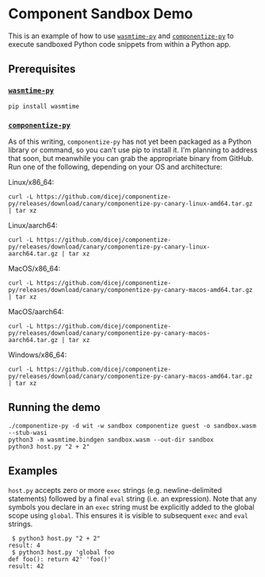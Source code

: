# Component Sandbox Demo

This is an example of how to use
[`wasmtime-py`](https://github.com/bytecodealliance/wasmtime-py) and
[`componentize-py`](https://github.com/dicej/componentize-py) to execute
sandboxed Python code snippets from within a Python app.

## Prerequisites

### [`wasmtime-py`](https://github.com/bytecodealliance/wasmtime-py)

```
pip install wasmtime
```

### [`componentize-py`](https://github.com/dicej/componentize-py)

As of this writing, `componentize-py` has not yet been packaged as a Python
library or command, so you can't use pip to install it.  I'm planning to address
that soon, but meanwhile you can grab the appropriate binary from GitHub.  Run
one of the following, depending on your OS and architecture:

Linux/x86_64:
```
curl -L https://github.com/dicej/componentize-py/releases/download/canary/componentize-py-canary-linux-amd64.tar.gz | tar xz
```
Linux/aarch64:
```
curl -L https://github.com/dicej/componentize-py/releases/download/canary/componentize-py-canary-linux-aarch64.tar.gz | tar xz
```
MacOS/x86_64:
```
curl -L https://github.com/dicej/componentize-py/releases/download/canary/componentize-py-canary-macos-amd64.tar.gz | tar xz
```
MacOS/aarch64:
```
curl -L https://github.com/dicej/componentize-py/releases/download/canary/componentize-py-canary-macos-aarch64.tar.gz | tar xz
```
Windows/x86_64:
```
curl -L https://github.com/dicej/componentize-py/releases/download/canary/componentize-py-canary-macos-amd64.tar.gz | tar xz
```

## Running the demo

```
./componentize-py -d wit -w sandbox componentize guest -o sandbox.wasm --stub-wasi
python3 -m wasmtime.bindgen sandbox.wasm --out-dir sandbox
python3 host.py "2 + 2"
```

## Examples

`host.py` accepts zero or more `exec` strings (e.g. newline-delimited
statements) followed by a final `eval` string (i.e. an expression).  Note that
any symbols you declare in an `exec` string must be explicitly added to the
global scope using `global`.  This ensures it is visible to subsequent `exec`
and `eval` strings.

```shell-session
 $ python3 host.py "2 + 2"
result: 4
 $ python3 host.py 'global foo
def foo(): return 42' 'foo()'
result: 42
```
